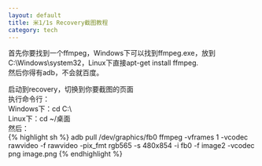 ```yaml
---
layout: default
title: 米1/1s Recovery截图教程
category: tech
---
```

首先你要找到一个ffmpeg，Windows下可以找到ffmpeg.exe，放到C:\Windows\system32，Linux下直接apt-get install ffmpeg.  
然后你得有adb，不会就百度。  

启动到recovery，切换到你要截图的页面  
执行命令行：  
Windows下：cd C:\  
Linux下：cd ~/桌面  
然后：  
{% highlight sh %}
adb pull /dev/graphics/fb0
ffmpeg -vframes 1 -vcodec rawvideo -f rawvideo -pix_fmt rgb565 -s 480x854 -i fb0 -f image2 -vcodec png image.png
{% endhighlight %}
